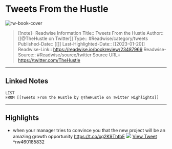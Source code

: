 # Tweets From the Hustle

![rw-book-cover](https://pbs.twimg.com/profile_images/1819097884572143616/GgdxtoIn.jpg)
<br>
>[!note]- Readwise Information
>Title:: Tweets From the Hustle
>Author:: [[@TheHustle on Twitter]]
>Type:: #Readwise/category/tweets
>Published-Date:: [[]]
>Last-Highlighted-Date:: [[2023-01-20]]
>Readwise-Link:: https://readwise.io/bookreview/23487969
>Readwise-Source:: #Readwise/source/twitter
>Source URL:: https://twitter.com/TheHustle
--- 

## Linked Notes
```dataview
LIST
FROM [[Tweets From the Hustle by @TheHustle on Twitter Highlights]]
```

---

## Highlights
- when your manager tries to convince you that the new project will be an amazing growth opportunity https://t.co/xg2K9ThtbE
  ![](https://pbs.twimg.com/media/FmSYc6RXkA4Ug33.jpg) [View Tweet](https://readwise.io/open/460185832) ^rw460185832
